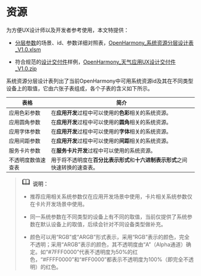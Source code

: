 # 资源


为方便UX设计师以及开发者参考使用，本文特提供：


- [分层参数](visual-basics.md)的场景、id、参数详细对照表，[OpenHarmony_系统资源分层设计表_V1.0.xlsm](OpenHarmony_系统资源分层设计表_V1.0.xlsm)

- 符合规范的[设计交付件](design-delivery.md)样例，[OpenHarmony_天气应用UX设计交付件_V1.0.zip](OpenHarmony_天气应用UX设计交付件_V1.0.zip)


系统资源分层设计表列出了当前OpenHarmony中可用系统资源id及其在不同类型设备上的取值，它由六张子表组成，各个子表的含义如下所示。


| 表格 | 简介 |
| -------- | -------- |
| 应用色彩参数 | 在**应用开发**过程中可以使用的**色彩**相关的系统资源。 |
| 应用圆角参数 | 在**应用开发**过程中可以使用的**圆角**相关的系统资源。 |
| 应用字体参数 | 在**应用开发**过程中可以使用的**字体**相关的系统资源。 |
| 应用间距参数 | 在**应用开发**过程中可以使用的**间距**相关的系统资源。 |
| 服务卡片参数 | 在**服务卡片开发**过程中可以使用的系统资源。 |
| 不透明度数值速查表 | 用于将不透明度在**百分比表示形式**和**十六进制表示形式**之间快速转换的速查表。 |


> ![icon-note.gif](public_sys-resources/icon-note.gif) **说明：**
> - 推荐应用相关系统参数仅在应用开发场景中使用，卡片相关系统参数仅在卡片开发场景中使用。
> 
> - 同一系统参数在不同类型的设备上有不同的取值，当前仅提供了系统参数在默认设备上的取值，后续会针对不同设备类型做补充。
> 
> - 颜色可以用“RGB”或“ARGB”形式表示，采用“RGB”表示的颜色，完全不透明；采用“ARGB”表示的颜色，其不透明度由“A”（Alpha通道）确定。如“\#7FFF0000”代表不透明度为50%的红色，“\#FFFF0000”和“\#FF0000”都表示不透明度为100%（即完全不透明）的红色。
